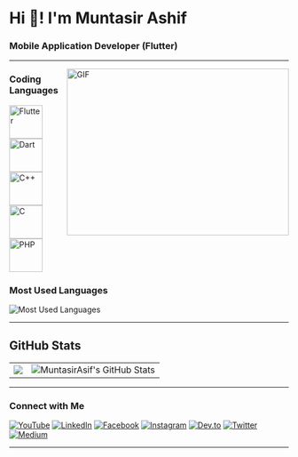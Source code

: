 # Hi 👋! I'm Muntasir Ashif
### Mobile Application Developer (Flutter)

---

<img align="right" top="500" height="300" width="400" alt="GIF" src="https://cdn.dribbble.com/users/1025838/screenshots/6220885/devguy3.gif">

### Coding Languages

<p align="left">
  <img src="https://img.icons8.com/color/48/000000/flutter.png" alt="Flutter" width="60" height="60"/>
  <img src="https://img.icons8.com/color/48/000000/dart.png" alt="Dart" width="60" height="60"/>
  <img src="https://img.icons8.com/color/48/000000/c-plus-plus-logo.png" alt="C++" width="60" height="60"/>
  <img src="https://img.icons8.com/color/48/000000/c-programming.png" alt="C" width="60" height="60"/>
  <img src="https://img.icons8.com/officel/48/000000/php-logo.png" alt="PHP" width="60" height="60"/>
</p>


### Most Used Languages

![Most Used Languages](https://github-readme-stats.vercel.app/api/top-langs/?username=MuntasirAsif&layout=compact&theme=dracula)

---

## GitHub Stats

<table>
  <tr>
    <td>
      <img src="https://github-readme-streak-stats.herokuapp.com/?user=MuntasirAsif " />
    </td>
    <td>
      <img src="https://github-readme-stats.vercel.app/api?username=MuntasirAsif&show_icons=true&theme=dracula" alt="MuntasirAsif's GitHub Stats" />
    </td>
  </tr>
</table>

---

### Connect with Me

[![YouTube](https://img.shields.io/badge/YouTube-E60023?style=flat-square&logo=youtube&logoColor=white)](https://www.youtube.com/@errorcode99official)
[![LinkedIn](https://img.shields.io/badge/LinkedIn-0077B5?style=flat-square&logo=linkedin&logoColor=white)](https://www.linkedin.com/in/muhammad-muntasir-mahamud-ashif-2a6749200/)
[![Facebook](https://img.shields.io/badge/Facebook-1877F2?style=flat-square&logo=facebook&logoColor=white)](https://www.facebook.com/muntasir.sky.llc)
[![Instagram](https://img.shields.io/badge/Instagram-E4405F?style=flat-square&logo=instagram&logoColor=white)](https://www.instagram.com/muntasirashif)
[![Dev.to](https://img.shields.io/badge/Dev.to-0A0A0A?style=flat-square&logo=devdotto)](https://dev.to/muntasir_ashif_2f8e686325)
[![Twitter](https://img.shields.io/badge/Twitter-1DA1F2?style=flat-square&logo=twitter&logoColor=white)](https://twitter.com/ashif_muntasir)
[![Medium](https://img.shields.io/badge/-Medium-00AB6C?style=flat-square&logo=medium)](https://medium.com/@muntasirashifee)

---
